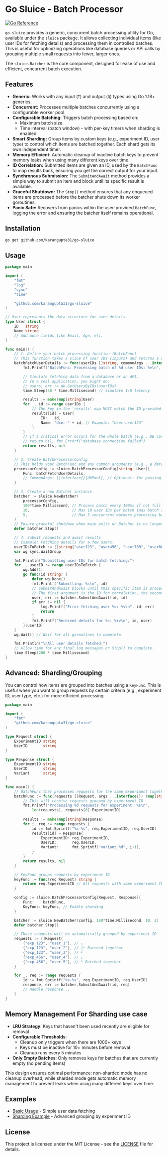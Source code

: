 # Go Sluice - Batch Processor

[![Go Reference](https://pkg.go.dev/badge/github.com/karangupta31/go-sluice.svg)](https://pkg.go.dev/github.com/karangupta31/go-sluice)

`go-sluice` provides a generic, concurrent batch processing utility for Go, available under the `sluice` package. It allows collecting individual items (like user IDs for fetching details) and processing them in controlled batches. This is useful for optimizing operations like database queries or API calls by grouping multiple small requests into fewer, larger ones.

The `sluice.Batcher` is the core component, designed for ease of use and efficient, concurrent batch execution.

## Features

*   **Generic:** Works with any input (`T`) and output (`Q`) types using Go 1.18+ generics.
*   **Concurrent:** Processes multiple batches concurrently using a configurable worker pool.
*   **Configurable Batching:** Triggers batch processing based on:
    *   Maximum batch size.
    *   Time interval (batch window) - with per-key timers when sharding is enabled.
*   **Smart Sharding:** Group items by custom keys (e.g., experiment ID, user type) to control which items are batched together. Each shard gets its own independent timer.
*   **Memory Efficient:** Automatic cleanup of inactive batch keys to prevent memory leaks when using many different keys over time.
*   **ID Correlation:** Submitted items are given an ID, used by the `BatchFunc` to map results back, ensuring you get the correct output for your input.
*   **Synchronous Submission:** The `SubmitAndAwait` method provides a simple way to submit an item and block until its specific result is available.
*   **Graceful Shutdown:** The `Stop()` method ensures that any enqueued items are processed before the batcher shuts down its worker goroutines.
*   **Panic Safe:** Recovers from panics within the user-provided `BatchFunc`, logging the error and ensuring the batcher itself remains operational.

## Installation

```bash
go get github.com/karangupta31/go-sluice
```
## Usage
```go
package main

import (
	"fmt"
	"log"
	"sync"
	"time"

	"github.com/karangupta31/go-sluice"
)

// User represents the data structure for user details.
type User struct {
	ID   string
	Name string
	// Add more fields like Email, Age, etc.
}

func main() {
	// 1. Define your batch processing function (BatchFunc)
	// This function takes a slice of user IDs (inputs) and returns a map of User objects.
	batchFetchUserDetails := func(userIDs []string, commonArgs ...interface{}) (map[string]User, error) {
		fmt.Printf("BatchFunc: Processing batch of %d user IDs: %v\n", len(userIDs), userIDs)

		// Simulate fetching data from a database or an API.
		// In a real application, you might do:
		// users, err := db.GetUsersByIDs(userIDs)
		time.Sleep(50 * time.Millisecond) // Simulate I/O latency

		results := make(map[string]User)
		for _, id := range userIDs {
			// The key in the 'results' map MUST match the ID provided to SubmitAndAwait.
			results[id] = User{
				ID:   id,
				Name: "User-" + id, // Example: "User-user123"
			}
		}
		// If a critical error occurs for the whole batch (e.g., DB connection lost), return it.
		// return nil, fmt.Errorf("database connection failed")
		return results, nil
	}

	// 2. Create BatchProcessorConfig
	// This holds your BatchFunc and any common arguments (e.g., a database connection pool).
	processorConfig := sluice.BatchProcessorConfig[string, User]{
		Func: batchFetchUserDetails,
		// CommonArgs: []interface{}{dbPool}, // Optional: for passing shared resources
	}

	// 3. Create a new Batcher instance
	batcher := sluice.NewBatcher(
		processorConfig,
		100*time.Millisecond, // Process batch every 100ms if not full (batch window)
		10,                   // Max 10 user IDs per batch (max batch size)
		5,                    // Max 5 concurrent workers processing batches
	)
	// Ensure graceful shutdown when main exits or Batcher is no longer needed.
	defer batcher.Stop()

	// 4. Submit requests and await results
	// Example: Fetching details for a few users.
	userIDsToFetch := []string{"user123", "user456", "user789", "user000"}
	var wg sync.WaitGroup

	fmt.Println("Submitting user IDs for batch fetching:")
	for _, userID := range userIDsToFetch {
		wg.Add(1)
		go func(id string) {
			defer wg.Done()
			fmt.Printf("Submitting: %s\n", id)
			// SubmitAndAwait blocks until this specific item is processed.
			// The first argument is the ID for correlation, the second is the input data.
			user, err := batcher.SubmitAndAwait(id, id)
			if err != nil {
				log.Printf("Error fetching user %s: %v\n", id, err)
				return
			}
			fmt.Printf("Received details for %s: %+v\n", id, user)
		}(userID)
	}
	wg.Wait() // Wait for all goroutines to complete.

	fmt.Println("\nAll user details fetched.")
	// Allow time for any final log messages or Stop() to complete.
	time.Sleep(200 * time.Millisecond)
}
```

## Advanced: Sharding/Grouping

You can control how items are grouped into batches using a `KeyFunc`. This is useful when you want to group requests by certain criteria (e.g., experiment ID, user type, etc.) for more efficient processing.

```go
package main

import (
	"fmt"
	"github.com/karangupta31/go-sluice"
)

type Request struct {
	ExperimentID string
	UserID       string
}

type Response struct {
	ExperimentID string
	UserID       string  
	Variant      string
}

func main() {
	// BatchFunc that processes requests for the same experiment together
	batchFunc := func(requests []Request, args ...interface{}) (map[string]Response, error) {
		// This will receive requests grouped by experiment ID
		fmt.Printf("Processing %d requests for experiment: %s\n", 
			len(requests), requests[0].ExperimentID)
		
		results := make(map[string]Response)
		for i, req := range requests {
			id := fmt.Sprintf("%s-%s", req.ExperimentID, req.UserID)
			results[id] = Response{
				ExperimentID: req.ExperimentID,
				UserID:       req.UserID,
				Variant:      fmt.Sprintf("variant_%d", i+1),
			}
		}
		return results, nil
	}

	// KeyFunc groups requests by experiment ID
	keyFunc := func(req Request) string {
		return req.ExperimentID // All requests with same experiment ID will be batched together
	}

	config := sluice.BatchProcessorConfig[Request, Response]{
		Func:    batchFunc,
		KeyFunc: keyFunc, // Enable sharding
	}

	batcher := sluice.NewBatcher(config, 100*time.Millisecond, 10, 2)
	defer batcher.Stop()

	// These requests will be automatically grouped by experiment ID
	requests := []Request{
		{"exp_123", "user_1"}, // ┐
		{"exp_123", "user_2"}, // ├─ Batched together
		{"exp_123", "user_3"}, // ┘
		{"exp_456", "user_4"}, // ┐
		{"exp_456", "user_5"}, // ┘ Batched together
	}

	for _, req := range requests {
		id := fmt.Sprintf("%s-%s", req.ExperimentID, req.UserID)
		response, err := batcher.SubmitAndAwait(id, req)
		// Handle response...
	}
}
```

## Memory Management For Sharding use case

- **LRU Strategy**: Keys that haven't been used recently are eligible for removal
- **Configurable Thresholds**: 
  - Cleanup only triggers when there are 1000+ keys 
  - Keys must be inactive for 10+ minutes before removal
  - Cleanup runs every 5 minutes
- **Only Empty Batches**: Only removes keys for batches that are currently empty (no pending items)

This design ensures optimal performance: non-sharded mode has no cleanup overhead, while sharded mode gets automatic memory management to prevent leaks when using many different keys over time.

## Examples

- [Basic Usage](examples/simple/main.go) - Simple user data fetching
- [Sharding Example](examples/sharding/main.go) - Advanced grouping by experiment ID

## License

This project is licensed under the MIT License - see the [LICENSE](LICENSE) file for details.
